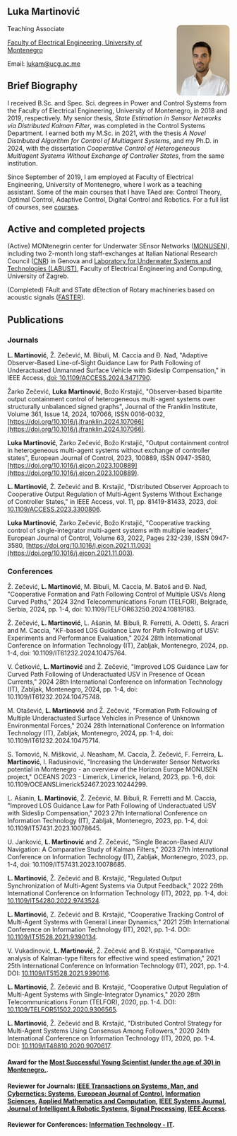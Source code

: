## Luka Martinović

<img src="assets/profile.jpg" alt="Luka Martinović" style="float: right; border-radius: 10px; width: 120px; height: 160px; margin-left: 20px;">  

Teaching Associate

[Faculty of Electrical Engineering, University of Montenegro](https://www.ucg.ac.me/etf)

Email: [lukam@ucg.ac.me](lukam@ucg.ac.me)

## Brief Biography
I received B.Sc. and Spec. Sci. degrees in Power and Control Systems from the Faculty of Electrical Engineering, University of Montenegro, in 2018 and 2019, respectively. My senior thesis, *State Estimation in Sensor Networks via Distributed Kalman Filter*, was completed in the Control Systems Department. I earned both my M.Sc. in 2021, with the thesis *A Novel Distributed Algorithm for Control of Multiagent Systems*, and my Ph.D. in 2024, with the dissertation *Cooperative Control of Heterogeneous Multiagent Systems Without Exchange of Controller States*, from the same institution.

Since September of 2019, I am employed at Faculty of Electrical Engineering, University of Montenegro, where I work as a teaching assistant. Some of the main courses that I have TAed are: Control Theory, Optimal Control, Adaptive Control, Digital Control and Robotics. For a full list of courses, see [courses](https://www.ucg.ac.me/radnik/900931-luka-martinovic).

## Active and completed projects
(Active) MONtenegrin center for Underwater SEnsor Networks ([MONUSEN](http://monusen.ucg.ac.me/)), including two 2-month long staff-exchanges at Italian National Research Council ([CNR](http://www.inm.cnr.it/)) in Genova and [Laboratory for Underwater Systems and Technologies (LABUST)](https://labust.fer.hr/), Faculty of Electrical Engineering and Computing, University of Zagreb.

(Completed) FAult and STate dEtection of Rotary machineries based on acoustic signals ([FASTER](http://www.faster.ucg.ac.me)). 

## Publications

### Journals

**L. Martinović**, Ž. Zečević, M. Bibuli, M. Caccia and Đ. Nađ, "Adaptive Observer-Based Line-of-Sight Guidance Law for Path Following of Underactuated Unmanned Surface Vehicle with Sideslip Compensation," in IEEE Access, [doi: 10.1109/ACCESS.2024.3471790](https://ieeexplore.ieee.org/document/10701520).

Žarko Zečević, **Luka Martinović**, Božo Krstajić, "Observer-based bipartite output containment control of heterogeneous multi-agent systems over structurally unbalanced signed graphs", Journal of the Franklin Institute, Volume 361, Issue 14, 2024, 107066, ISSN 0016-0032, [https://doi.org/10.1016/j.jfranklin.2024.107066](https://doi.org/10.1016/j.jfranklin.2024.107066).

**Luka Martinović**, Žarko Zečević, Božo Krstajić, "Output containment control in heterogeneous multi-agent systems without exchange of controller states", European Journal of Control, 2023, 100889, ISSN 0947-3580, [https://doi.org/10.1016/j.ejcon.2023.100889](https://doi.org/10.1016/j.ejcon.2023.100889).

**L. Martinović**, Ž. Zečević and B. Krstajić, "Distributed Observer Approach to Cooperative Output Regulation of Multi-Agent Systems Without Exchange of Controller States," in IEEE Access, vol. 11, pp. 81419-81433, 2023, doi: [10.1109/ACCESS.2023.3300806](https://doi.org/10.1109/ACCESS.2023.3300806).

**Luka Martinović**, Žarko Zečević, Božo Krstajić, "Cooperative tracking control of single-integrator multi-agent systems with multiple leaders", European Journal of Control, Volume 63, 2022, Pages 232-239, ISSN 0947-3580, [https://doi.org/10.1016/j.ejcon.2021.11.003](https://doi.org/10.1016/j.ejcon.2021.11.003).

### Conferences
Ž. Zečević, **L. Martinović**, M. Bibuli, M. Caccia, M. Batoš and Đ. Nađ, "Cooperative Formation and Path Following Control of Multiple USVs Along Curved Paths," 2024 32nd Telecommunications Forum (TELFOR), Belgrade, Serbia, 2024, pp. 1-4, doi: 10.1109/TELFOR63250.2024.10819183.

Ž. Zečević, **L. Martinović**, L. Ašanin, M. Bibuli, R. Ferretti, A. Odetti, S. Aracri and M. Caccia, "KF-based LOS Guidance Law for Path Following of USV: Experiments and Performance Evaluation," 2024 28th International Conference on Information Technology (IT), Zabljak, Montenegro, 2024, pp. 1-4, doi: 10.1109/IT61232.2024.10475764.

V. Ćetković, **L. Martinović** and Ž. Zečević, "Improved LOS Guidance Law for Curved Path Following of Underactuated USV in Presence of Ocean Currents," 2024 28th International Conference on Information Technology (IT), Zabljak, Montenegro, 2024, pp. 1-4, doi: 10.1109/IT61232.2024.10475748.

M. Otašević, **L. Martinović** and Ž. Zečević, "Formation Path Following of Multiple Underactuated Surface Vehicles in Presence of Unknown Environmental Forces," 2024 28th International Conference on Information Technology (IT), Zabljak, Montenegro, 2024, pp. 1-4, doi: 10.1109/IT61232.2024.10475714.

S. Tomović, N. Mišković, J. Neasham, M. Caccia, Ž. Zečević, F. Ferreira, **L. Martinović**, I. Radusinović, "Increasing the Underwater Sensor Networks potential in Montenegro - an overview of the Horizon Europe MONUSEN project," OCEANS 2023 - Limerick, Limerick, Ireland, 2023, pp. 1-6, doi: 10.1109/OCEANSLimerick52467.2023.10244299.

L. Ašanin, **L. Martinović**, Ž. Zečević, M. Bibuli, R. Ferretti and M. Caccia, "Improved LOS Guidance Law for Path Following of Underactuated USV with Sideslip Compensation," 2023 27th International Conference on Information Technology (IT), Zabljak, Montenegro, 2023, pp. 1-4, doi: 10.1109/IT57431.2023.10078645.

U. Janković, **L. Martinović** and Ž. Zečević, "Single Beacon-Based AUV Navigation: A Comparative Study of Kalman Filters," 2023 27th International Conference on Information Technology (IT), Zabljak, Montenegro, 2023, pp. 1-4, doi: 10.1109/IT57431.2023.10078685.

**L. Martinović**, Ž. Zečević and B. Krstajić, "Regulated Output Synchronization of Multi-Agent Systems via Output Feedback," 2022 26th International Conference on Information Technology (IT), 2022, pp. 1-4, doi: [10.1109/IT54280.2022.9743524](https://ieeexplore.ieee.org/document/9743524).

**L. Martinović**, Z. Zečević and B. Krstajić, "Cooperative Tracking Control of Multi-Agent Systems with General Linear Dynamics," 2021 25th International Conference on Information Technology (IT), 2021, pp. 1-4. DOI: [10.1109/IT51528.2021.9390134](https://ieeexplore.ieee.org/abstract/document/9390134).

V. Vukadinović, **L. Martinović**, Ž. Zečević and B. Krstajić, "Comparative analysis of Kalman-type filters for effective wind speed estimation," 2021 25th International Conference on Information Technology (IT), 2021, pp. 1-4. DOI: [10.1109/IT51528.2021.9390116](https://ieeexplore.ieee.org/abstract/document/9390116).

**L. Martinović**, Ž. Zečević and B. Krstajić, "Cooperative Output Regulation of Multi-Agent Systems with Single-Integrator Dynamics," 2020 28th Telecommunications Forum (TELFOR), 2020, pp. 1-4. DOI: [10.1109/TELFOR51502.2020.9306565](https://ieeexplore.ieee.org/abstract/document/9306565).

**L. Martinović**, Ž. Zečević and B. Krstajić, "Distributed Control Strategy for Multi-Agent Systems Using Consensus Among Followers," 2020 24th International Conference on Information Technology (IT), 2020, pp. 1-4. DOI: [10.1109/IT48810.2020.9070617](https://ieeexplore.ieee.org/abstract/document/9306565).

#### Award for the [Most Successful Young Scientist (under the age of 30) in Montenegro.](https://www.ucg.ac.me/objava/blog/1267/objava/193510-dr-luka-martinovic-awarded-as-most-successful-young-scientist-for-2024).

#### Reviewer for Journals: [IEEE Transactions on Systems, Man, and Cybernetics: Systems](https://ieeexplore.ieee.org/xpl/RecentIssue.jsp?punumber=6221021), [European Journal of Control](https://www.sciencedirect.com/journal/european-journal-of-control), [Information Sciences](https://www.sciencedirect.com/journal/information-sciences), [Applied Mathematics and Computation](https://www.journals.elsevier.com/applied-mathematics-and-computation), [IEEE Systems Journal](https://ieeexplore.ieee.org/xpl/RecentIssue.jsp?punumber=4267003), [Journal of Intelligent & Robotic Systems](https://www.springer.com/journal/10846/), [Signal Processing](https://www.sciencedirect.com/journal/signal-processing), [IEEE Access](https://ieeeaccess.ieee.org/).
#### Reviewer for Conferences: [Information Technology - IT](http://www.it.ac.me/eng/).
